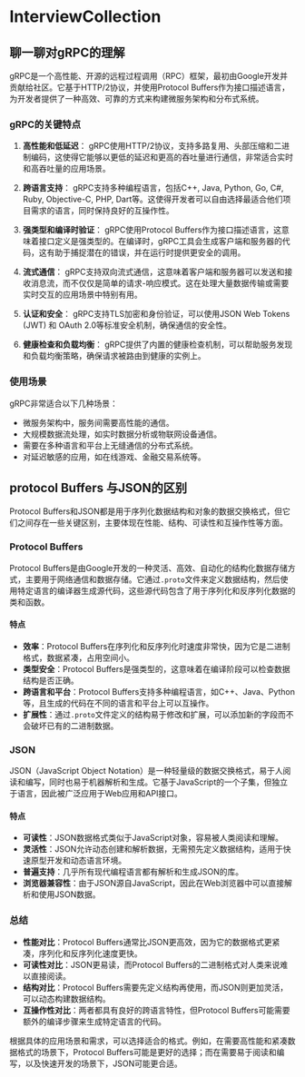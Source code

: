 # InterviewCollection

## 聊一聊对gRPC的理解

gRPC是一个高性能、开源的远程过程调用（RPC）框架，最初由Google开发并贡献给社区。它基于HTTP/2协议，并使用Protocol Buffers作为接口描述语言，为开发者提供了一种高效、可靠的方式来构建微服务架构和分布式系统。

### gRPC的关键特点

1. **高性能和低延迟**：
   gRPC使用HTTP/2协议，支持多路复用、头部压缩和二进制编码，这使得它能够以更低的延迟和更高的吞吐量进行通信，非常适合实时和高吞吐量的应用场景。

2. **跨语言支持**：
   gRPC支持多种编程语言，包括C++, Java, Python, Go, C#, Ruby, Objective-C, PHP, Dart等。这使得开发者可以自由选择最适合他们项目需求的语言，同时保持良好的互操作性。

3. **强类型和编译时验证**：
   gRPC使用Protocol Buffers作为接口描述语言，这意味着接口定义是强类型的。在编译时，gRPC工具会生成客户端和服务器的代码，这有助于捕捉潜在的错误，并在运行时提供更安全的调用。

4. **流式通信**：
   gRPC支持双向流式通信，这意味着客户端和服务器可以发送和接收消息流，而不仅仅是简单的请求-响应模式。这在处理大量数据传输或需要实时交互的应用场景中特别有用。

5. **认证和安全**：
   gRPC支持TLS加密和身份验证，可以使用JSON Web Tokens (JWT) 和 OAuth 2.0等标准安全机制，确保通信的安全性。

6. **健康检查和负载均衡**：
   gRPC提供了内置的健康检查机制，可以帮助服务发现和负载均衡策略，确保请求被路由到健康的实例上。

### 使用场景

gRPC非常适合以下几种场景：
- 微服务架构中，服务间需要高性能的通信。
- 大规模数据流处理，如实时数据分析或物联网设备通信。
- 需要在多种语言和平台上无缝通信的分布式系统。
- 对延迟敏感的应用，如在线游戏、金融交易系统等。

## protocol Buffers 与JSON的区别

Protocol Buffers和JSON都是用于序列化数据结构和对象的数据交换格式，但它们之间存在一些关键区别，主要体现在性能、结构、可读性和互操作性等方面。

### Protocol Buffers

Protocol Buffers是由Google开发的一种灵活、高效、自动化的结构化数据存储方式，主要用于网络通信和数据存储。它通过`.proto`文件来定义数据结构，然后使用特定语言的编译器生成源代码，这些源代码包含了用于序列化和反序列化数据的类和函数。

#### 特点
- **效率**：Protocol Buffers在序列化和反序列化时速度非常快，因为它是二进制格式，数据紧凑，占用空间小。
- **类型安全**：Protocol Buffers是强类型的，这意味着在编译阶段可以检查数据结构是否正确。
- **跨语言和平台**：Protocol Buffers支持多种编程语言，如C++、Java、Python等，且生成的代码在不同的语言和平台上可以互操作。
- **扩展性**：通过`.proto`文件定义的结构易于修改和扩展，可以添加新的字段而不会破坏已有的二进制数据。

### JSON

JSON（JavaScript Object Notation）是一种轻量级的数据交换格式，易于人阅读和编写，同时也易于机器解析和生成。它基于JavaScript的一个子集，但独立于语言，因此被广泛应用于Web应用和API接口。

#### 特点
- **可读性**：JSON数据格式类似于JavaScript对象，容易被人类阅读和理解。
- **灵活性**：JSON允许动态创建和解析数据，无需预先定义数据结构，适用于快速原型开发和动态语言环境。
- **普遍支持**：几乎所有现代编程语言都有解析和生成JSON的库。
- **浏览器兼容性**：由于JSON源自JavaScript，因此在Web浏览器中可以直接解析和使用JSON数据。

### 总结

- **性能对比**：Protocol Buffers通常比JSON更高效，因为它的数据格式更紧凑，序列化和反序列化速度更快。
- **可读性对比**：JSON更易读，而Protocol Buffers的二进制格式对人类来说难以直接阅读。
- **结构对比**：Protocol Buffers需要先定义结构再使用，而JSON则更加灵活，可以动态构建数据结构。
- **互操作性对比**：两者都具有良好的跨语言特性，但Protocol Buffers可能需要额外的编译步骤来生成特定语言的代码。

根据具体的应用场景和需求，可以选择适合的格式。例如，在需要高性能和紧凑数据格式的场景下，Protocol Buffers可能是更好的选择；而在需要易于阅读和编写，以及快速开发的场景下，JSON可能更合适。